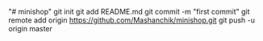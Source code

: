 "# minishop"  git init git add README.md git commit -m "first commit" git remote add origin https://github.com/Mashanchik/minishop.git git push -u origin master
